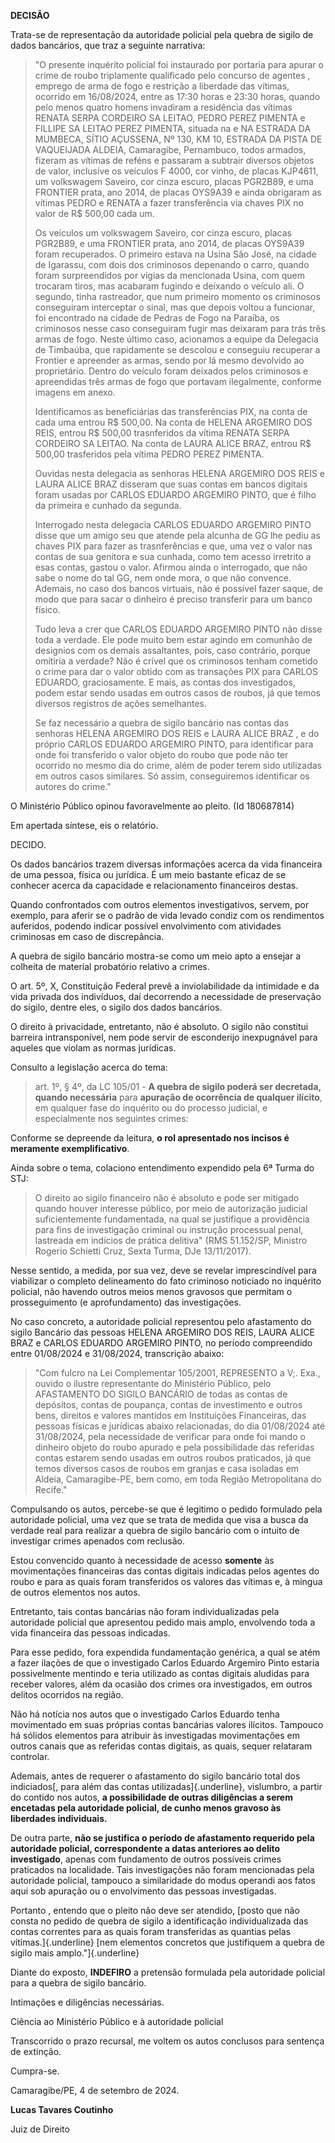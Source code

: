 **DECISÃO**

Trata-se de representação da autoridade policial pela quebra de sigilo
de dados bancários, que traz a seguinte narrativa:

> "O presente inquérito policial foi instaurado por portaria para apurar
> o crime de roubo triplamente qualificado pelo concurso de agentes ,
> emprego de arma de fogo e restrição a liberdade das vítimas, ocorrido
> em 16/08/2024, entre as 17:30 horas e 23:30 horas, quando pelo menos
> quatro homens invadiram a residência das vítimas RENATA SERPA CORDEIRO
> SA LEITAO, PEDRO PEREZ PIMENTA e FILLIPE SA LEITAO PEREZ PIMENTA,
> situada na e NA ESTRADA DA MUMBECA, SÍTIO AÇUSSENA, Nº 130, KM 10,
> ESTRADA DA PISTA DE VAQUEIJADA ALDEIA, Camaragibe, Pernambuco, todos
> armados, fizeram as vítimas de reféns e passaram a subtrair diversos
> objetos de valor, inclusive os veículos F 4000, cor vinho, de placas
> KJP4611, um volkswagem Saveiro, cor cinza escuro, placas PGR2B89, e
> uma FRONTIER prata, ano 2014, de placas OYS9A39 e ainda obrigaram as
> vítimas PEDRO e RENATA a fazer transferência via chaves PIX no valor
> de R\$ 500,00 cada um.
>
> Os veículos um volkswagem Saveiro, cor cinza escuro, placas PGR2B89, e
> uma FRONTIER prata, ano 2014, de placas OYS9A39 foram recuperados. O
> primeiro estava na Usina São José, na cidade de Igarassu, com dois dos
> criminosos depenando o carro, quando foram surpreendidos por vigias da
> mencionada Usina, com quem trocaram tiros, mas acabaram fugindo e
> deixando o veículo ali. O segundo, tinha rastreador, que num primeiro
> momento os criminosos conseguiram interceptar o sinal, mas que depois
> voltou a funcionar, foi encontrado na cidade de Pedras de Fogo na
> Paraíba, os criminosos nesse caso conseguiram fugir mas deixaram para
> trás três armas de fogo. Neste último caso, acionamos a equipe da
> Delegacia de Timbaúba, que rapidamente se descolou e conseguiu
> recuperar a Frontier e apreender as armas, sendo por lá mesmo
> devolvido ao proprietário. Dentro do veículo foram deixados pelos
> criminosos e apreendidas três armas de fogo que portavam ilegalmente,
> conforme imagens em anexo.
>
> Identificamos as beneficiárias das transferências PIX, na conta de
> cada uma entrou R\$ 500,00. Na conta de HELENA ARGEMIRO DOS REIS,
> entrou R\$ 500,00 trasnferidos da vítima RENATA SERPA CORDEIRO SA
> LEITAO. Na conta de LAURA ALICE BRAZ, entrou R\$ 500,00 trasferidos
> pela vítima PEDRO PEREZ PIMENTA.
>
> Ouvidas nesta delegacia as senhoras HELENA ARGEMIRO DOS REIS e LAURA
> ALICE BRAZ disseram que suas contas em bancos digitais foram usadas
> por CARLOS EDUARDO ARGEMIRO PINTO, que é filho da primeira e cunhado
> da segunda.
>
> Interrogado nesta delegacia CARLOS EDUARDO ARGEMIRO PINTO disse que um
> amigo seu que atende pela alcunha de GG lhe pediu as chaves PIX para
> fazer as trasnferências e que, uma vez o valor nas contas de sua
> genitora e sua cunhada, como tem acesso irretrito a esas contas,
> gastou o valor. Afirmou ainda o interrogado, que não sabe o nome do
> tal GG, nem onde mora, o que não convence. Ademais, no caso dos bancos
> virtuais, não é possível fazer saque, de modo que para sacar o
> dinheiro é preciso transferir para um banco físico.
>
> Tudo leva a crer que CARLOS EDUARDO ARGEMIRO PINTO não disse toda a
> verdade. Ele pode muito bem estar agindo em comunhão de designios com
> os demais assaltantes, pois, caso contrário, porque omitiria a
> verdade? Não é crível que os criminosos tenham cometido o crime para
> dar o valor obtido com as transações PIX para CARLOS EDUARDO,
> graciosamente. E mais, as contas dos investigados, podem estar sendo
> usadas em outros casos de roubos, já que temos diversos registros de
> ações semelhantes.
>
> Se faz necessário a quebra de sigilo bancário nas contas das senhoras
> HELENA ARGEMIRO DOS REIS e LAURA ALICE BRAZ , e do próprio CARLOS
> EDUARDO ARGEMIRO PINTO, para identificar para onde foi transferido o
> valor objeto do roubo que pode não ter ocorrido no mesmo dia do crime,
> além de poder terem sido utilizadas em outros casos similares. Só
> assim, conseguiremos identificar os autores do crime."

O Ministério Público opinou favoravelmente ao pleito. (Id 180687814)

Em apertada síntese, eis o relatório.

DECIDO.

Os dados bancários trazem diversas informações acerca da vida financeira
de uma pessoa, física ou jurídica. É um meio bastante eficaz de se
conhecer acerca da capacidade e relacionamento financeiros destas.

Quando confrontados com outros elementos investigativos, servem, por
exemplo, para aferir se o padrão de vida levado condiz com os
rendimentos auferidos, podendo indicar possível envolvimento com
atividades criminosas em caso de discrepância.

A quebra de sigilo bancário mostra-se como um meio apto a ensejar a
colheita de material probatório relativo a crimes.

O art. 5º, X, Constituição Federal prevê a inviolabilidade da intimidade
e da vida privada dos indivíduos, daí decorrendo a necessidade de
preservação do sigilo, dentre eles, o sigilo dos dados bancários.

O direito à privacidade, entretanto, não é absoluto. O sigilo não
constitui barreira intransponível, nem pode servir de esconderijo
inexpugnável para aqueles que violam as normas jurídicas.

Consulto a legislação acerca do tema:

> art. 1º, § 4º, da LC 105/01 - **A quebra de sigilo poderá ser
> decretada, quando necessária** para **apuração de ocorrência de
> qualquer ilícito**, em qualquer fase do inquérito ou do processo
> judicial, e especialmente nos seguintes crimes:

Conforme se depreende da leitura, **o rol apresentado nos incisos é
meramente exemplificativo**.

Ainda sobre o tema, colaciono entendimento expendido pela 6ª Turma do
STJ:

> O direito ao sigilo financeiro não é absoluto e pode ser mitigado
> quando houver interesse público, por meio de autorização judicial
> suficientemente fundamentada, na qual se justifique a providência para
> fins de investigação criminal ou instrução processual penal, lastreada
> em indícios de prática delitiva\" (RMS 51.152/SP, Ministro Rogerio
> Schietti Cruz, Sexta Turma, DJe 13/11/2017).

Nesse sentido, a medida, por sua vez, deve se revelar imprescindível
para viabilizar o completo delineamento do fato criminoso noticiado no
inquérito policial, não havendo outros meios menos gravosos que permitam
o prosseguimento (e aprofundamento) das investigações.

No caso concreto, a autoridade policial representou pelo afastamento do
sigilo Bancário das pessoas HELENA ARGEMIRO DOS REIS, LAURA ALICE BRAZ e
CARLOS EDUARDO ARGEMIRO PINTO, no período compreendido entre 01/08/2024
e 31/08/2024, transcrição abaixo:

> "Com fulcro na Lei Complementar 105/2001, REPRESENTO a V;. Exa.,
> ouvido o ilustre representante do Ministério Público, pelo AFASTAMENTO
> DO SIGILO BANCÁRIO de todas as contas de depósitos, contas de
> poupança, contas de investimento e outros bens, direitos e valores
> mantidos em Instituições Financeiras, das pessoas físicas e jurídicas
> abaixo relacionadas, do dia 01/08/2024 até 31/08/2024, pela
> necessidade de verificar para onde foi mando o dinheiro objeto do
> roubo apurado e pela possibilidade das referidas contas estarem sendo
> usadas em outros roubos praticados, já que temos diversos casos de
> roubos em granjas e casa isoladas em Aldeia, Camaragibe-PE, bem como,
> em toda Região Metropolitana do Recife."

Compulsando os autos, percebe-se que é legitimo o pedido formulado pela
autoridade policial, uma vez que se trata de medida que visa a busca da
verdade real para realizar a quebra de sigilo bancário com o intuito de
investigar crimes apenados com reclusão.

Estou convencido quanto à necessidade de acesso **somente** às
movimentações financeiras das contas digitais indicadas pelos agentes do
roubo e para as quais foram transferidos os valores das vítimas e, à
mingua de outros elementos nos autos.

Entretanto, tais contas bancárias não foram individualizadas pela
autoridade policial que apresentou pedido mais amplo, envolvendo toda a
vida financeira das pessoas indicadas.

Para esse pedido, fora expendida fundamentação genérica, a qual se atém
a fazer ilações de que o investigado Carlos Eduardo Argemiro Pinto
estaria possivelmente mentindo e teria utilizado as contas digitais
aludidas para receber valores, além da ocasião dos crimes ora
investigados, em outros delitos ocorridos na região.

Não há notícia nos autos que o investigado Carlos Eduardo tenha
movimentado em suas próprias contas bancárias valores ilícitos. Tampouco
há sólidos elementos para atribuir às investigadas movimentações em
outros canais que as referidas contas digitais, as quais, sequer
relataram controlar.

Ademais, antes de requerer o afastamento do sigilo bancário total dos
indiciados[, para além das contas utilizadas]{.underline}, vislumbro, a
partir do contido nos autos, **a possibilidade de outras diligências a
serem encetadas pela autoridade policial, de cunho menos gravoso às
liberdades individuais.**

De outra parte, **não se justifica o período de afastamento requerido
pela autoridade policial, correspondente a datas anteriores ao delito
investigado**, apenas com fundamento de outros possíveis crimes
praticados na localidade. Tais investigações não foram mencionadas pela
autoridade policial, tampouco a similaridade do modus operandi aos fatos
aqui sob apuração ou o envolvimento das pessoas investigadas.

Portanto , entendo que o pleito não deve ser atendido, [posto que não
consta no pedido de quebra de sigilo a identificação individualizada das
contas correntes para as quais foram transferidas as quantias pelas
vítimas.]{.underline} [nem elementos concretos que justifiquem a quebra
de sigilo mais amplo.\"]{.underline}

Diante do exposto, **INDEFIRO** a pretensão formulada pela autoridade
policial para a quebra de sigilo bancário.

Intimações e diligências necessárias.

Ciência ao Ministério Público e à autoridade policial

Transcorrido o prazo recursal, me voltem os autos conclusos para
sentença de extinção.

Cumpra-se.

Camaragibe/PE, 4 de setembro de 2024.

**Lucas Tavares Coutinho**

Juiz de Direito
